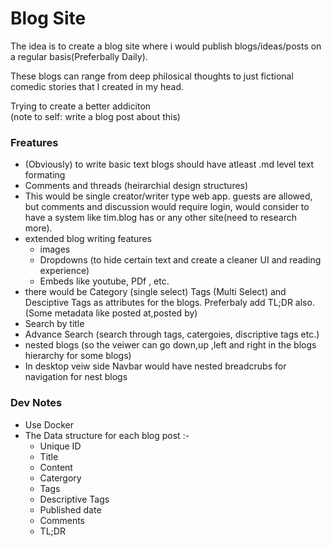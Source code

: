 # Blog Site

The idea is to create a blog site where i would publish blogs/ideas/posts on a regular basis(Preferbally Daily).  
  
These blogs can range from deep philosical thoughts to just fictional comedic stories that I created in my head.  
  
 Trying to create a better addiciton  
 (note to self: write a blog post about this)  
   
  ### Freatures
+ (Obviously) to write basic text blogs should have atleast .md level text formating
+ Comments and threads (heirarchial design structures)
+ This would be single creator/writer type web app. guests are allowed, but comments and discussion would require login, would consider to have a system like tim.blog has or any other site(need to research more).
+ extended blog writing features
	- images  
	- Dropdowns (to hide certain text and create a cleaner UI and reading experience)  
	-  Embeds like youtube, PDf , etc.  
+ there would be Category (single select) Tags (Multi Select) and Desciptive Tags as attributes for the blogs. Preferbaly add TL;DR also. (Some metadata like posted at,posted by)
+ Search by title  
+ Advance Search (search through tags, catergoies, discriptive tags etc.)
+ nested blogs (so the veiwer can go down,up ,left and right in the blogs hierarchy for some blogs)
+ In desktop veiw side Navbar would have nested breadcrubs for navigation for nest blogs

### Dev Notes
* Use Docker 
* The Data structure for each blog post :-
	- Unique ID 
	-  Title
	 - Content 
	 - Catergory
	 - Tags
	 - Descriptive Tags
	 - Published date
	- Comments
	- TL;DR
	